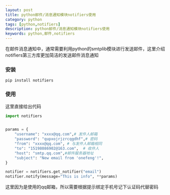 ```yaml
---
layout: post
title: python邮件/消息通知模块notifiers使用
category: python
tags: [python,notifiers]
description: python邮件/消息通知模块notifiers使用
keywords: python,邮件,notifiers
---
```


在邮件消息通知中，通常需要利用python的smtplib模块进行发送邮件，这里介绍notifiers第三方库更加简洁的发送邮件消息通知


### 安装
```shell
pip install notifiers
```

### 使用

这里直接给出代码
```python
import notifiers


params = {
    "username": "xxxx@qq.com",# 发件人邮箱
    "password": "qupxojrjzrcqgdhf",# 密码
    "from": "xxxx@qq.com", # 与发件人邮箱相同
    "to": "15198086902@163.com",  # 收件人
    "host": "smtp.qq.com",#邮件服务器地址
    "subject": "New email from 'onefeng'!",
}

notifier = notifiers.get_notifier("email")
notifier.notify(message="This is info", **params)
```

这里因为是使用的qq邮箱，所以需要根据提示绑定手机号记下认证码代替密码
